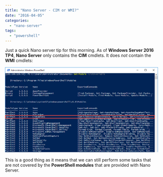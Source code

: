 ```yaml
---
title: "Nano Server - CIM or WMI?"
date: "2016-04-05"
categories: 
  - "nano-server"
tags: 
  - "powershell"
---
```


Just a quick Nano server tip for this morning. As of **Windows Server 2016 TP4**, **Nano Server** only contains the **CIM** cmdlets. It does _not_ contain the **WMI** cmdlets:

![ss_nano_availablemodulescim](images/ss_nano_availablemodulescim.png)

This is a good thing as it means that we can still perform some tasks that are not covered by the **PowerShell modules** that are provided with Nano Server.

